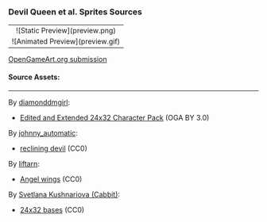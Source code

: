 ### Devil Queen et al. Sprites Sources

<table style="border: 0px;">
  <tr style="border: 0px;">
    <td style="border: 0px; vertical-align: top; text-align: center;">
      ![Static Preview](preview.png)
    </td>
    </tr>
    <tr style="border: 0px;">
    <td style="border: 0px; vertical-align: top; text-align: center;">
      ![Animated Preview](preview.gif)
    </td>
  </tr>
</table>


[OpenGameArt.org submission](https://opengameart.org/node/84716)

#### Source Assets:
---

By [diamonddmgirl](https://opengameart.org/users/diamonddmgirl):
- [Edited and Extended 24x32 Character Pack](https://opengameart.org/node/66147) (OGA BY 3.0)

By [johnny_automatic](https://openclipart.org/user-detail/johnny_automatic):
- [reclining devil](https://openclipart.org/detail/4365) (CC0)

By [liftarn](https://openclipart.org/user-detail/liftarn):
- [Angel wings](https://openclipart.org/detail/232340) (CC0)

By [Svetlana Kushnariova (Cabbit)](https://opengameart.org/users/cabbit):
- [24x32 bases](https://opengameart.org/node/24944) (CC0)

